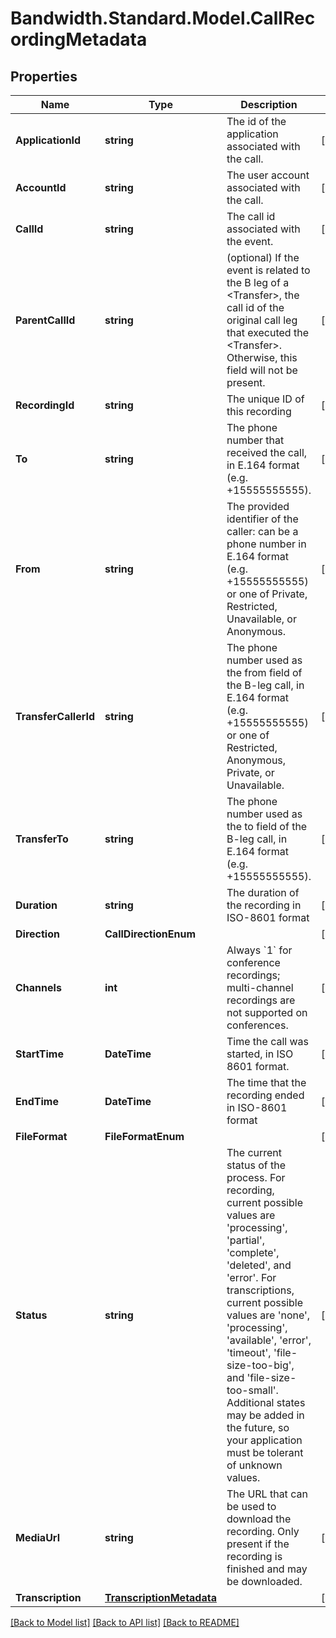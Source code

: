 # Bandwidth.Standard.Model.CallRecordingMetadata

## Properties

Name | Type | Description | Notes
------------ | ------------- | ------------- | -------------
**ApplicationId** | **string** | The id of the application associated with the call. | [optional] 
**AccountId** | **string** | The user account associated with the call. | [optional] 
**CallId** | **string** | The call id associated with the event. | [optional] 
**ParentCallId** | **string** | (optional) If the event is related to the B leg of a &lt;Transfer&gt;, the call id of the original call leg that executed the &lt;Transfer&gt;. Otherwise, this field will not be present. | [optional] 
**RecordingId** | **string** | The unique ID of this recording | [optional] 
**To** | **string** | The phone number that received the call, in E.164 format (e.g. +15555555555). | [optional] 
**From** | **string** | The provided identifier of the caller: can be a phone number in E.164 format (e.g. +15555555555) or one of Private, Restricted, Unavailable, or Anonymous. | [optional] 
**TransferCallerId** | **string** | The phone number used as the from field of the B-leg call, in E.164 format (e.g. +15555555555) or one of Restricted, Anonymous, Private, or Unavailable. | [optional] 
**TransferTo** | **string** | The phone number used as the to field of the B-leg call, in E.164 format (e.g. +15555555555). | [optional] 
**Duration** | **string** | The duration of the recording in ISO-8601 format | [optional] 
**Direction** | **CallDirectionEnum** |  | [optional] 
**Channels** | **int** | Always &#x60;1&#x60; for conference recordings; multi-channel recordings are not supported on conferences. | [optional] 
**StartTime** | **DateTime** | Time the call was started, in ISO 8601 format. | [optional] 
**EndTime** | **DateTime** | The time that the recording ended in ISO-8601 format | [optional] 
**FileFormat** | **FileFormatEnum** |  | [optional] 
**Status** | **string** | The current status of the process. For recording, current possible values are &#39;processing&#39;, &#39;partial&#39;, &#39;complete&#39;, &#39;deleted&#39;, and &#39;error&#39;. For transcriptions, current possible values are &#39;none&#39;, &#39;processing&#39;, &#39;available&#39;, &#39;error&#39;, &#39;timeout&#39;, &#39;file-size-too-big&#39;, and &#39;file-size-too-small&#39;. Additional states may be added in the future, so your application must be tolerant of unknown values. | [optional] 
**MediaUrl** | **string** | The URL that can be used to download the recording. Only present if the recording is finished and may be downloaded. | [optional] 
**Transcription** | [**TranscriptionMetadata**](TranscriptionMetadata.md) |  | [optional] 

[[Back to Model list]](../README.md#documentation-for-models) [[Back to API list]](../README.md#documentation-for-api-endpoints) [[Back to README]](../README.md)

